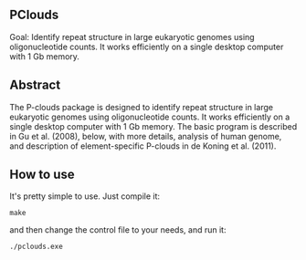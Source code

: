 PClouds
-------

Goal: Identify repeat structure in large eukaryotic genomes using oligonucleotide counts. It works efficiently on a single desktop computer with 1 Gb memory.

Abstract
--------

The P-clouds package is designed to identify repeat structure in large eukaryotic genomes using oligonucleotide counts. It works efficiently on a single desktop computer with 1 Gb memory. The basic program is described in Gu et al. (2008), below, with more details, analysis of human genome, and description of element-specific P-clouds in de Koning et al. (2011).

How to use
----------

It's pretty simple to use. Just compile it:

    make

and then change the control file to your needs, and run it:

    ./pclouds.exe
